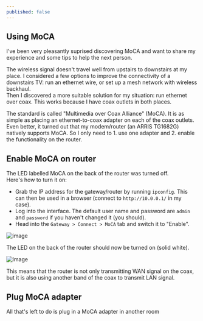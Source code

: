 ```yaml
---
published: false
---
```

## Using MoCA

I've been very pleasantly suprised discovering MoCA and want to share my experience and some tips to help the next person.  

The wireless signal doesn't travel well from upstairs to downstairs at my place. I considered a few options to improve the connectivity of a downstairs TV: run an ethernet wire, or set up a mesh network with wireless backhaul.  
Then I discovered a more suitable solution for my situation: run ethernet over coax. This works because I have coax outlets in both places.  

The standard is called "Multimedia over Coax Alliance" (MoCA). It is as simple as placing an ethernet-to-coax adapter on each of the coax outlets.  
Even better, it turned out that my modem/router (an ARRIS TG1682G) natively supports MoCA. So I only need to 1. use one adapter and 2. enable the functionality on the router.

## Enable MoCA on router

The LED labelled MoCA on the back of the router was turned off.  
Here's how to turn it on:  
- Grab the IP address for the gateway/router by running `ipconfig`. This can then be used in a browser (connect to `http://10.0.0.1/` in my case).    
- Log into the interface. The default user name and password are `admin` and `password` if you haven't changed it (you should).   
- Head into the `Gateway > Connect > MoCA` tab and switch it to "Enable".  

![image](https://github.com/jcouv/jcouv.github.io/assets/12466233/dc8d4227-e58b-4766-b88f-35eb2394f174)

The LED on the back of the router should now be turned on (solid white). 

![Image](https://github.com/jcouv/jcouv.github.io/assets/12466233/ee4645f6-2ad9-4be8-924a-129d371817c2)

This means that the router is not only transmitting WAN signal on the coax, but it is also using another band of the coax to transmit LAN signal.

## Plug MoCA adapter

All that's left to do is plug in a MoCA adapter in another room
